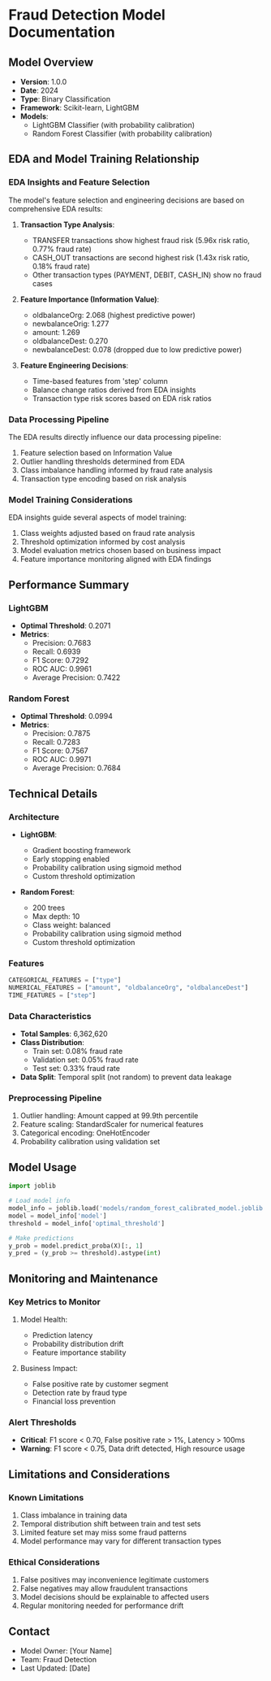 # Fraud Detection Model Documentation

## Model Overview
- **Version**: 1.0.0
- **Date**: 2024
- **Type**: Binary Classification
- **Framework**: Scikit-learn, LightGBM
- **Models**: 
  - LightGBM Classifier (with probability calibration)
  - Random Forest Classifier (with probability calibration)

## EDA and Model Training Relationship

### EDA Insights and Feature Selection
The model's feature selection and engineering decisions are based on comprehensive EDA results:

1. **Transaction Type Analysis**:
   - TRANSFER transactions show highest fraud risk (5.96x risk ratio, 0.77% fraud rate)
   - CASH_OUT transactions are second highest risk (1.43x risk ratio, 0.18% fraud rate)
   - Other transaction types (PAYMENT, DEBIT, CASH_IN) show no fraud cases

2. **Feature Importance (Information Value)**:
   - oldbalanceOrg: 2.068 (highest predictive power)
   - newbalanceOrig: 1.277
   - amount: 1.269
   - oldbalanceDest: 0.270
   - newbalanceDest: 0.078 (dropped due to low predictive power)

3. **Feature Engineering Decisions**:
   - Time-based features from 'step' column
   - Balance change ratios derived from EDA insights
   - Transaction type risk scores based on EDA risk ratios

### Data Processing Pipeline
The EDA results directly influence our data processing pipeline:
1. Feature selection based on Information Value
2. Outlier handling thresholds determined from EDA
3. Class imbalance handling informed by fraud rate analysis
4. Transaction type encoding based on risk analysis

### Model Training Considerations
EDA insights guide several aspects of model training:
1. Class weights adjusted based on fraud rate analysis
2. Threshold optimization informed by cost analysis
3. Model evaluation metrics chosen based on business impact
4. Feature importance monitoring aligned with EDA findings

## Performance Summary

### LightGBM
- **Optimal Threshold**: 0.2071
- **Metrics**:
  - Precision: 0.7683
  - Recall: 0.6939
  - F1 Score: 0.7292
  - ROC AUC: 0.9961
  - Average Precision: 0.7422

### Random Forest
- **Optimal Threshold**: 0.0994
- **Metrics**:
  - Precision: 0.7875
  - Recall: 0.7283
  - F1 Score: 0.7567
  - ROC AUC: 0.9971
  - Average Precision: 0.7684

## Technical Details

### Architecture
- **LightGBM**:
  - Gradient boosting framework
  - Early stopping enabled
  - Probability calibration using sigmoid method
  - Custom threshold optimization

- **Random Forest**:
  - 200 trees
  - Max depth: 10
  - Class weight: balanced
  - Probability calibration using sigmoid method
  - Custom threshold optimization

### Features
```python
CATEGORICAL_FEATURES = ["type"]
NUMERICAL_FEATURES = ["amount", "oldbalanceOrg", "oldbalanceDest"]
TIME_FEATURES = ["step"]
```

### Data Characteristics
- **Total Samples**: 6,362,620
- **Class Distribution**:
  - Train set: 0.08% fraud rate
  - Validation set: 0.05% fraud rate
  - Test set: 0.33% fraud rate
- **Data Split**: Temporal split (not random) to prevent data leakage

### Preprocessing Pipeline
1. Outlier handling: Amount capped at 99.9th percentile
2. Feature scaling: StandardScaler for numerical features
3. Categorical encoding: OneHotEncoder
4. Probability calibration using validation set

## Model Usage

```python
import joblib

# Load model info
model_info = joblib.load('models/random_forest_calibrated_model.joblib')
model = model_info['model']
threshold = model_info['optimal_threshold']

# Make predictions
y_prob = model.predict_proba(X)[:, 1]
y_pred = (y_prob >= threshold).astype(int)
```

## Monitoring and Maintenance

### Key Metrics to Monitor
1. Model Health:
   - Prediction latency
   - Probability distribution drift
   - Feature importance stability

2. Business Impact:
   - False positive rate by customer segment
   - Detection rate by fraud type
   - Financial loss prevention

### Alert Thresholds
- **Critical**: F1 score < 0.70, False positive rate > 1%, Latency > 100ms
- **Warning**: F1 score < 0.75, Data drift detected, High resource usage

## Limitations and Considerations

### Known Limitations
1. Class imbalance in training data
2. Temporal distribution shift between train and test sets
3. Limited feature set may miss some fraud patterns
4. Model performance may vary for different transaction types

### Ethical Considerations
1. False positives may inconvenience legitimate customers
2. False negatives may allow fraudulent transactions
3. Model decisions should be explainable to affected users
4. Regular monitoring needed for performance drift

## Contact
- Model Owner: [Your Name]
- Team: Fraud Detection
- Last Updated: [Date] 